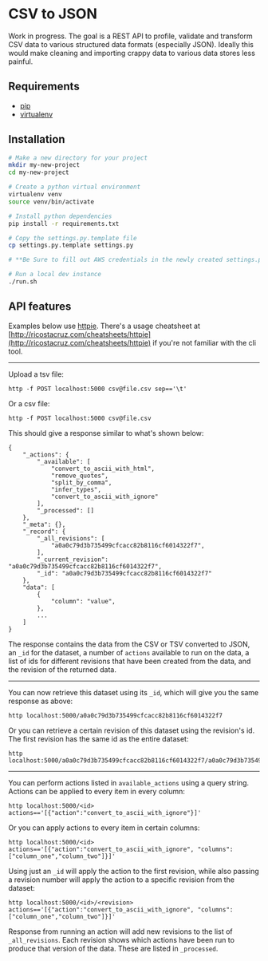 # CSV to JSON

Work in progress. The goal is a REST API to profile, validate and transform CSV data to various structured data formats (especially JSON). Ideally this would make cleaning and importing crappy data to various data stores less painful.

## Requirements

* [pip](https://pip.pypa.io/en/stable/installing/)
* [virtualenv](https://virtualenv.pypa.io/en/stable/installation/)

## Installation

```bash
# Make a new directory for your project
mkdir my-new-project
cd my-new-project

# Create a python virtual environment
virtualenv venv
source venv/bin/activate

# Install python dependencies
pip install -r requirements.txt

# Copy the settings.py.template file
cp settings.py.template settings.py

# **Be Sure to fill out AWS credentials in the newly created settings.py file**

# Run a local dev instance
./run.sh
```


## API features

Examples below use [httpie](https://github.com/jakubroztocil/httpie). There's a usage cheatsheet at [http://ricostacruz.com/cheatsheets/httpie](http://ricostacruz.com/cheatsheets/httpie) if you're not familiar with the cli tool.

---

Upload a tsv file:

```
http -f POST localhost:5000 csv@file.csv sep=='\t'
```

Or a csv file:

```
http -f POST localhost:5000 csv@file.csv
```

This should give a response similar to what's shown below:

```
{
    "_actions": {
        "_available": [
            "convert_to_ascii_with_html",
            "remove_quotes",
            "split_by_comma",
            "infer_types",
            "convert_to_ascii_with_ignore"
        ],
        "_processed": []
    },
    "_meta": {},
    "_record": {
        "_all_revisions": [
            "a0a0c79d3b735499cfcacc82b8116cf6014322f7",
        ],
        "_current_revision": "a0a0c79d3b735499cfcacc82b8116cf6014322f7",
        "_id": "a0a0c79d3b735499cfcacc82b8116cf6014322f7"
    },
    "data": [
        {
            "column": "value",
        },
        ...
    ]
}
```

The response contains the data from the CSV or TSV converted to JSON, an `_id` for the dataset, a number of `actions` available to run on the data, a list of ids for different revisions that have been created from the data, and the revision of the returned data.

---

You can now retrieve this dataset using its `_id`, which will give you the same response as above:

```
http localhost:5000/a0a0c79d3b735499cfcacc82b8116cf6014322f7
```

Or you can retrieve a certain revision of this dataset using the revision's id. The first revision has the same id as the entire dataset:

```
http localhost:5000/a0a0c79d3b735499cfcacc82b8116cf6014322f7/a0a0c79d3b735499cfcacc82b8116cf6014322f7
```

---

You can perform actions listed in `available_actions` using a query string. Actions can be applied to every item in every column:

```
http localhost:5000/<id> actions=='[{"action":"convert_to_ascii_with_ignore"}]'
```

Or you can apply actions to every item in certain columns:

```
http localhost:5000/<id> actions=='[{"action":"convert_to_ascii_with_ignore", "columns":["column_one","column_two"]}]'
```

Using just an `_id` will apply the action to the first revision, while also passing a revision number will apply the action to a specific revision from the dataset:

```
http localhost:5000/<id>/<revision> actions=='[{"action":"convert_to_ascii_with_ignore", "columns":["column_one","column_two"]}]'
```

Response from running an action will add new revisions to the list of `_all_revisions`. Each revision shows which actions have been run to produce that version of the data. These are listed in `_processed`.

